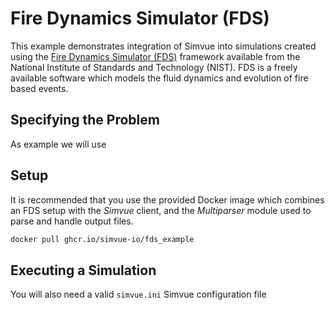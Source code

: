 # Fire Dynamics Simulator (FDS)

This example demonstrates integration of Simvue into simulations created using the [Fire Dynamics Simulator (FDS)](https://pages.nist.gov/fds-smv/) framework available from the National Institute of Standards and Technology (NIST). FDS is a freely available software which models the fluid dynamics and evolution of fire based events.

## Specifying the Problem

As example we will use 

## Setup

It is recommended that you use the provided Docker image which combines an FDS setup with the _Simvue_ client, and the _Multiparser_ module used to parse and handle output files.

```sh
docker pull ghcr.io/simvue-io/fds_example
```

## Executing a Simulation

You will also need a valid `simvue.ini` Simvue configuration file 